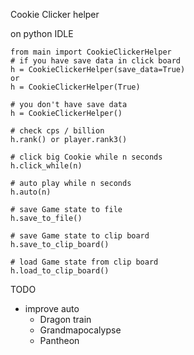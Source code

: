 Cookie Clicker helper

on python IDLE
```
from main import CookieClickerHelper
# if you have save data in click board
h = CookieClickerHelper(save_data=True)
or
h = CookieClickerHelper(True)

# you don't have save data
h = CookieClickerHelper()

# check cps / billion
h.rank() or player.rank3()

# click big Cookie while n seconds
h.click_while(n)

# auto play while n seconds
h.auto(n)

# save Game state to file
h.save_to_file()

# save Game state to clip board
h.save_to_clip_board()

# load Game state from clip board
h.load_to_clip_board()

```
TODO
- improve auto
    - Dragon train
    - Grandmapocalypse
    - Pantheon